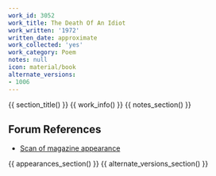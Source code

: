 ```yaml
---
work_id: 3052
work_title: The Death Of An Idiot
work_written: '1972'
written_date: approximate
work_collected: 'yes'
work_category: Poem
notes: null
icon: material/book
alternate_versions:
- 1006
---
```


{{ section_title() }}
{{ work_info() }}
{{ notes_section() }}
## Forum References
- [Scan of magazine appearance](https://bukowskiforum.com/threads/red-dot-poems-from-nyq-12.7357/)

{{ appearances_section() }}
{{ alternate_versions_section() }}